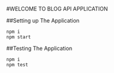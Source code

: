 #WELCOME TO BLOG API APPLICATION

##Setting up The Application

```shell
npm i
npm start
```

##Testing The Application

```shell
npm i 
npm test
```